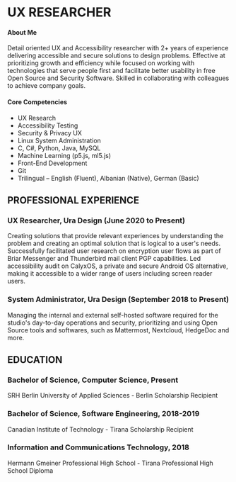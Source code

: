 # UX RESEARCHER #

#### About Me ####
Detail oriented UX and Accessibility researcher with 2+ years of experience delivering accessible and secure solutions to design problems. Effective at prioritizing growth and efficiency while focused on working with technologies that serve people first and facilitate better usability in free Open Source and Security Software. Skilled in collaborating with colleagues to achieve company goals.
#### Core Competencies ####
* UX Research
* Accessibility Testing
* Security & Privacy UX
* Linux System Administration
* C, C#, Python, Java, MySQL
* Machine Learning (p5.js, ml5.js)
* Front-End Development
* Git
* Trilingual – English (Fluent), Albanian (Native), German (Basic)



## PROFESSIONAL EXPERIENCE ##
### UX Researcher, Ura Design (June 2020 to Present) ###
Creating solutions that provide relevant experiences by understanding the problem and creating an optimal solution that is logical to a user's needs. Successfully facilitated user research on encryption user flows as part of Briar Messenger and Thunderbird mail client PGP capabilities. Led accessibility audit on CalyxOS, a private and secure Android OS alternative, making it accessible to a wider range of users including screen reader users.
### System Administrator, Ura Design (September 2018 to Present) ###
Managing the internal and external self-hosted software required for the studio's day-to-day operations and security, prioritizing and using Open Source tools and softwares, such as Mattermost, Nextcloud, HedgeDoc and more.




## EDUCATION ##
### Bachelor of Science, Computer Science, Present ###
SRH Berlin University of Applied Sciences - Berlin
Scholarship Recipient

### Bachelor of Science, Software Engineering, 2018-2019 ###
Canadian Institute of Technology - Tirana
Scholarship Recipient

### Information and Communications Technology, 2018 ###
Hermann Gmeiner Professional High School - Tirana
Professional High School Diploma


